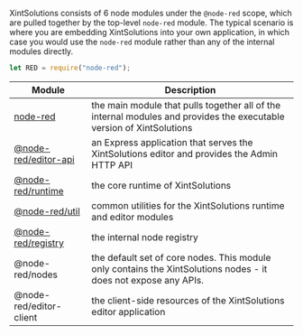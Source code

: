 XintSolutions consists of 6 node modules under the `@node-red` scope, which are pulled together
by the top-level `node-red` module. The typical scenario is where you are embedding XintSolutions into your
own application, in which case you would use the `node-red` module rather than any of the
internal modules directly.

```javascript
let RED = require("node-red");
```


Module | Description
-------|-------
[node-red](node-red.html) | the main module that pulls together all of the internal modules and provides the executable version of XintSolutions
[@node-red/editor-api](@node-red_editor-api.html) | an Express application that serves the XintSolutions editor and provides the Admin HTTP API
[@node-red/runtime](@node-red_runtime.html) | the core runtime of XintSolutions
[@node-red/util](@node-red_util.html) | common utilities for the XintSolutions runtime and editor modules
[@node-red/registry](@node-red_registry.html) | the internal node registry
@node-red/nodes | the default set of core nodes. This module only contains the XintSolutions nodes - it does not expose any APIs.
@node-red/editor-client | the client-side resources of the XintSolutions editor application
